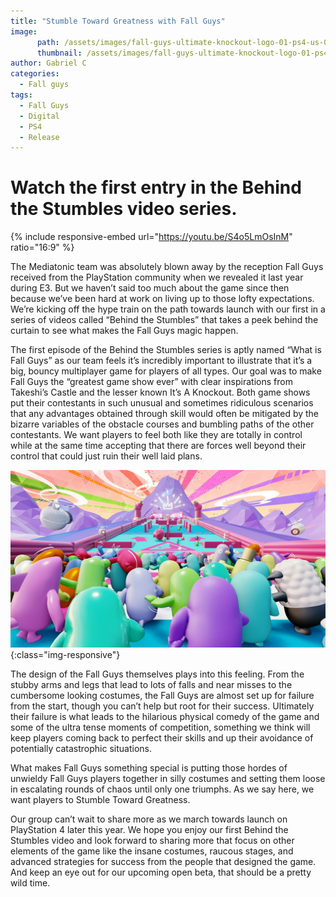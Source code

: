 ```yaml
---
title: "Stumble Toward Greatness with Fall Guys"
image:
      path: /assets/images/fall-guys-ultimate-knockout-logo-01-ps4-us-06jun19.png
      thumbnail: /assets/images/fall-guys-ultimate-knockout-logo-01-ps4-us-06jun19.png
author: Gabriel C
categories:
  - Fall guys
tags:
  - Fall Guys
  - Digital
  - PS4
  - Release
---
```


# Watch the first entry in the Behind the Stumbles video series.

{% include responsive-embed url="https://youtu.be/S4o5LmOsInM" ratio="16:9" %}

The Mediatonic team was absolutely blown away by the reception Fall Guys received from the PlayStation community when we revealed it last year during E3. But we haven’t said too much about the game since then because we’ve been hard at work on living up to those lofty expectations. We’re kicking off the hype train on the path towards launch with our first in a series of videos called “Behind the Stumbles” that takes a peek behind the curtain to see what makes the Fall Guys magic happen.

The first episode of the Behind the Stumbles series is aptly named “What is Fall Guys” as our team feels it’s incredibly important to illustrate that it’s a big, bouncy multiplayer game for players of all types. Our goal was to make Fall Guys the “greatest game show ever” with clear inspirations from Takeshi’s Castle and the lesser known It’s A Knockout. Both game shows put their contestants in such unusual and sometimes ridiculous scenarios that any advantages obtained through skill would often be mitigated by the bizarre variables of the obstacle courses and bumbling paths of the other contestants. We want players to feel both like they are totally in control while at the same time accepting that there are forces well beyond their control that could just ruin their well laid plans.

![ScreenShot](/assets/images/fallguys1.jpg){:class="img-responsive"}

The design of the Fall Guys themselves plays into this feeling. From the stubby arms and legs that lead to lots of falls and near misses to the cumbersome looking costumes, the Fall Guys are almost set up for failure from the start, though you can’t help but root for their success. Ultimately their failure is what leads to the hilarious physical comedy of the game and some of the ultra tense moments of competition, something we think will keep players coming back to perfect their skills and up their avoidance of potentially catastrophic situations.

What makes Fall Guys something special is putting those hordes of unwieldy Fall Guys players together in silly costumes and setting them loose in escalating rounds of chaos until only one triumphs. As we say here, we want players to Stumble Toward Greatness.

Our group can’t wait to share more as we march towards launch on PlayStation 4 later this year. We hope you enjoy our first Behind the Stumbles video and look forward to sharing more that focus on other elements of the game like the insane costumes, raucous stages, and advanced strategies for success from the people that designed the game. And keep an eye out for our upcoming open beta, that should be a pretty wild time.
